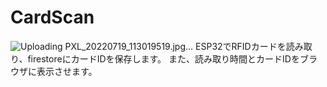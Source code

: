 # CardScan
![Uploading PXL_20220719_113019519.jpg…]()
ESP32でRFIDカードを読み取り、firestoreにカードIDを保存します。
また、読み取り時間とカードIDをブラウザに表示させます。
